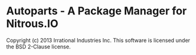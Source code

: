 Autoparts - A Package Manager for Nitrous.IO
============================================

Copyright (c) 2013 Irrational Industries Inc.
This software is licensed under the BSD 2-Clause license.
